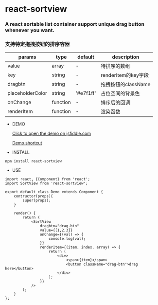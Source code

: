 # react-sortview

### A react sortable list container support unique drag button whenever you want.
### 支持特定拖拽按钮的排序容器

| params | type | default | description |
| -- | -- | -- | -- |
| value | array | - | 待排序的数组 |
| key | string | - | renderItem的key字段 |
| dragbtn | string | - | 拖拽按钮的className |
| placeholderColor | string | '#e7f1ff' | 占位空间的背景色 |
| onChange | function | - | 排序后的回调 |
| renderItem | function | - | 渲染函数 |

+ DEMO

    [Click to open the demo on jsfiddle.com](http://jsfiddle.net/daffy6537/69z2wepo/100550/)
    
    [Demo shortcut](/static/img/demo.png "Demo shortcut")
 
+ INSTALL

```
npm install react-sortview
```
+ USE
```
import react, {Component} from 'react';
import SortView from 'react-sortview';

export default class Demo extends Component {
    contructor(props){
        super(props);
    }
    
    render() {
        return (
            <SortView
                dragbtn="drag-btn"
                value={[1,2,3]}
                onChange={(val) => {
                    console.log(val);
                }}
                renderItem={(item, index, array) => {
                    return (
                        <div>
                            <span>{item}</span>
                            <button className="drag-btn">drag here</button>
                        </div>
                    );
                }}
            />
        );
    }
};
```

